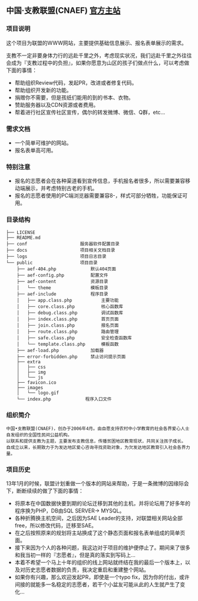 ## 中国·支教联盟(CNAEF) [官方主站](http://www.go9999.com)

### 项目说明

这个项目为联盟的WWW网站，主要提供基础信息展示、报名表单展示的需求。

支教不一定非要身体力行的远赴千里之外，考虑现实状况，我们远赴千里之外往往会成为『支教过程中的负担』，如果你愿意为山区的孩子们做点什么，可以考虑做下面的事情：

- 帮助组织Review代码，发起PR，改进或者修复代码。
- 帮助组织开发新的功能。
- 捐赠你不需要，但是孩纸们能用的到的书本、衣物。
- 赞助服务器以及CDN资源或者费用。
- 帮着进行社区宣传社区宣传，偶尔的转发微博、微信、Q群，etc...

### 需求文档

- 一个简单可维护的网站。
- 报名表单高可用。

### 特别注意

- 报名的志愿者会在各种渠道看到宣传信息，手机报名者很多，所以需要兼容移动端展示，并考虑特别古老的手机。
- 报名的志愿者使用的PC端浏览器需要兼容8-，样式可部分牺牲，功能保证可用。

### 目录结构

```
├── LICENSE
├── README.md
├── conf                    服务器软件配置目录
├── docs                    项目相关文档目录
├── logs                    项目日志目录
└── public                  项目目录
    ├── aef-404.php             默认404页面
    ├── aef-config.php          配置文件
    ├── aef-content             资源目录
    │   └── theme               模板目录
    ├── aef-include             程序目录
    │   ├── app.class.php           主要功能
    │   ├── core.class.php          核心函数库
    │   ├── debug.class.php         调试函数库
    │   ├── index.class.php         首页页面
    │   ├── join.class.php          报名页面
    │   ├── route.class.php         路由管理
    │   ├── safe.class.php          安全检查函数库
    │   └── template.class.php      模板函数
    ├── aef-load.php            加载器
    ├── error-forbidden.php     禁止访问提示页面
    ├── extra
    │   ├── css
    │   ├── img
    │   └── js
    ├── favicon.ico
    ├── images
    │   └── logo.gif
    └── index.php             程序入口文件
```


### 组织简介

    中国•支教联盟(CNAEF)，创办于2006年4月。由自愿支持农村中小学教育的社会各界爱心人士自发组织的全国性民间公益机构。
    以联系和提供支教为主题，主要发布支教信息，传播贫困地区教育现状，共同关注孩子成长。
    自成立以来，长期致力于为发达地区爱心咨询寻找资助对象，为欠发达地区教育引入社会各界力量。

### 项目历史

13年1月的时候，联盟计划重做一个版本的网站来帮助，于是一条微博的因缘际会下，断断续续的做了下面的事情：

- 将原本在中国数据快要到期的论坛迁移到其他的主机，并将论坛用了好多年的程序换为PHP，DB由SQL SERVER-> MYSQL。
- 各种折腾换主机空间，之后因为SAE Leader的支持，对联盟相关网站全部free，所以修改代码，迁移至SAE。
- 在之后按照原来的规划将主站换成了这个静态页面和报名表单组成的简单页面。
- 接下来因为个人的各种问题，我这边对于项目的维护便停止了。期间来了很多和我当初一样的『志愿者』，但是真的落实到写码上...
- 本着不希望一个马上十年的组织的线上网站就终结在我的最后一个版本上，以及对历史志愿者数据的负责，我决定重启和重建整个网站。
- 如果你有兴趣，那么欢迎发起PR，即使是一个typo fix，因为你的付出，或许间接的就能多一名稳定的志愿者，若干个小盆友可能从此的人生就产生了变化...